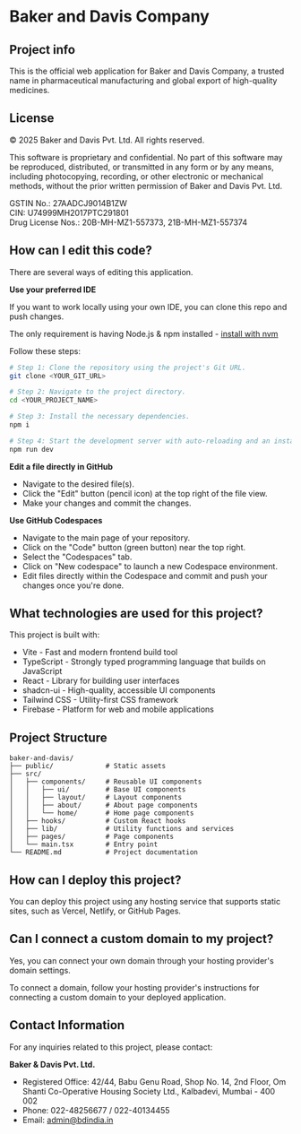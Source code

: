 
# Baker and Davis Company

## Project info

This is the official web application for Baker and Davis Company, a trusted name in pharmaceutical manufacturing and global export of high-quality medicines.

## License

© 2025 Baker and Davis Pvt. Ltd. All rights reserved.

This software is proprietary and confidential. No part of this software may be reproduced, distributed, or transmitted in any form or by any means, including photocopying, recording, or other electronic or mechanical methods, without the prior written permission of Baker and Davis Pvt. Ltd.

GSTIN No.: 27AADCJ9014B1ZW  
CIN: U74999MH2017PTC291801  
Drug License Nos.: 20B-MH-MZ1-557373, 21B-MH-MZ1-557374

## How can I edit this code?

There are several ways of editing this application.

**Use your preferred IDE**

If you want to work locally using your own IDE, you can clone this repo and push changes.

The only requirement is having Node.js & npm installed - [install with nvm](https://github.com/nvm-sh/nvm#installing-and-updating)

Follow these steps:

```sh
# Step 1: Clone the repository using the project's Git URL.
git clone <YOUR_GIT_URL>

# Step 2: Navigate to the project directory.
cd <YOUR_PROJECT_NAME>

# Step 3: Install the necessary dependencies.
npm i

# Step 4: Start the development server with auto-reloading and an instant preview.
npm run dev
```

**Edit a file directly in GitHub**

- Navigate to the desired file(s).
- Click the "Edit" button (pencil icon) at the top right of the file view.
- Make your changes and commit the changes.

**Use GitHub Codespaces**

- Navigate to the main page of your repository.
- Click on the "Code" button (green button) near the top right.
- Select the "Codespaces" tab.
- Click on "New codespace" to launch a new Codespace environment.
- Edit files directly within the Codespace and commit and push your changes once you're done.

## What technologies are used for this project?

This project is built with:

- Vite - Fast and modern frontend build tool
- TypeScript - Strongly typed programming language that builds on JavaScript
- React - Library for building user interfaces
- shadcn-ui - High-quality, accessible UI components
- Tailwind CSS - Utility-first CSS framework
- Firebase - Platform for web and mobile applications

## Project Structure

```
baker-and-davis/
├── public/             # Static assets
├── src/
│   ├── components/     # Reusable UI components
│   │   ├── ui/         # Base UI components
│   │   ├── layout/     # Layout components
│   │   ├── about/      # About page components
│   │   └── home/       # Home page components
│   ├── hooks/          # Custom React hooks
│   ├── lib/            # Utility functions and services
│   ├── pages/          # Page components
│   └── main.tsx        # Entry point
└── README.md           # Project documentation
```

## How can I deploy this project?

You can deploy this project using any hosting service that supports static sites, such as Vercel, Netlify, or GitHub Pages.

## Can I connect a custom domain to my project?

Yes, you can connect your own domain through your hosting provider's domain settings.

To connect a domain, follow your hosting provider's instructions for connecting a custom domain to your deployed application.

## Contact Information

For any inquiries related to this project, please contact:

**Baker & Davis Pvt. Ltd.**
- Registered Office: 42/44, Babu Genu Road, Shop No. 14, 2nd Floor, Om Shanti Co-Operative Housing Society Ltd., Kalbadevi, Mumbai - 400 002
- Phone: 022-48256677 / 022-40134455
- Email: admin@bdindia.in

